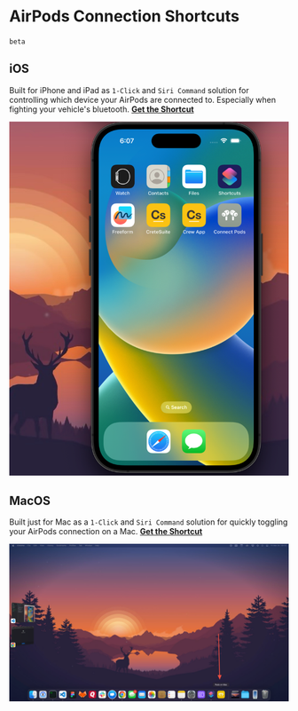# AirPods Connection Shortcuts 
`beta`

## iOS
Built for iPhone and iPad as `1-Click` and `Siri Command` solution for controlling which device your AirPods are connected to. Especially when fighting your vehicle's bluetooth.
**[Get the Shortcut](iOS/README.md)**

![Cover](iOS/src/ios-cover.png)

## MacOS
Built just for Mac as a `1-Click` and `Siri Command` solution for quickly toggling your AirPods connection on a Mac.
**[Get the Shortcut](MacOS/README.md)**

![Mac Cover](MacOS/src/mac-cover.png)

